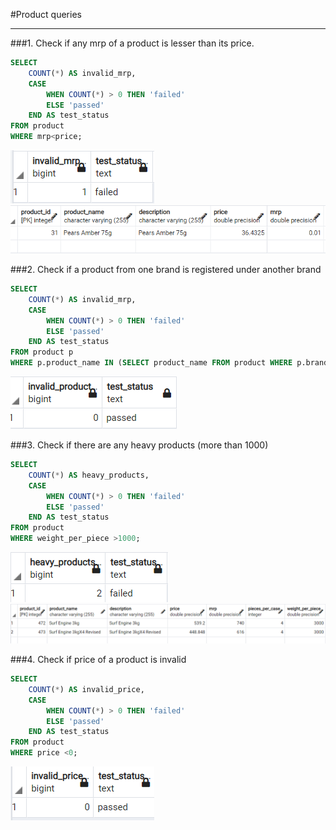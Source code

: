 #Product queries

---
###1.  Check if any mrp of a product is lesser than its price.

~~~sql
SELECT
    COUNT(*) AS invalid_mrp,
    CASE
        WHEN COUNT(*) > 0 THEN 'failed'
        ELSE 'passed'
    END AS test_status
FROM product
WHERE mrp<price;
~~~

![img_8.png](img_8.png)
![img_12.png](img_12.png)

###2. Check if a product from one brand is registered under another brand
~~~sql
SELECT
    COUNT(*) AS invalid_mrp,
    CASE
        WHEN COUNT(*) > 0 THEN 'failed'
        ELSE 'passed'
    END AS test_status
FROM product p
WHERE p.product_name IN (SELECT product_name FROM product WHERE p.brand <> brand);
~~~

![img_9.png](img_9.png)

###3. Check if there are any heavy products (more than 1000)

~~~sql
SELECT
    COUNT(*) AS heavy_products,
    CASE
        WHEN COUNT(*) > 0 THEN 'failed'
        ELSE 'passed'
    END AS test_status
FROM product 
WHERE weight_per_piece >1000;
~~~
![img_10.png](img_10.png)
![img_11.png](img_11.png)

###4. Check if price of a product is invalid

~~~sql
SELECT
    COUNT(*) AS invalid_price,
    CASE
        WHEN COUNT(*) > 0 THEN 'failed'
        ELSE 'passed'
    END AS test_status
FROM product 
WHERE price <0;
~~~
![img_13.png](img_13.png)
